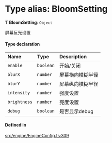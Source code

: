 # Type alias: BloomSetting

Ƭ **BloomSetting**: `Object`

屏幕反光设置

#### Type declaration

| Name | Type | Description |
| :------ | :------ | :------ |
| `enable` | `boolean` | 开始/关闭 |
| `blurX` | `number` | 屏幕横向模糊半径 |
| `blurY` | `number` | 屏幕纵向模糊半径 |
| `intensity` | `number` | 强度设置 |
| `brightness` | `number` | 亮度设置 |
| `debug` | `boolean` | 是否显示debug |

#### Defined in

[src/engine/EngineConfig.ts:309](https://github.com/Orillusion/orillusion/blob/main/src/engine/EngineConfig.ts#L309)
